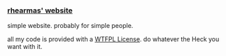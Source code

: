 ### [rhearmas' website](https://rhearm.as)

simple website. probably for simple people.

all my code is provided with a [WTFPL License](http://wtfpl.net). do whatever the Heck you want with it.
